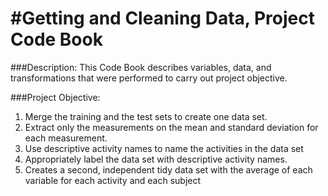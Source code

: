 #Getting and Cleaning Data, Project Code Book
=============================================

###Description:
This Code Book describes variables, data, and transformations that were performed to carry out project objective.

###Project Objective:
1.	Merge the training and the test sets to create one data set.
2.	Extract only the measurements on the mean and standard deviation for each measurement. 
3.	Use descriptive activity names to name the activities in the data set
4.	Appropriately label the data set with descriptive activity names.
5.	Creates a second, independent tidy data set with the average of each variable for each activity and each subject

